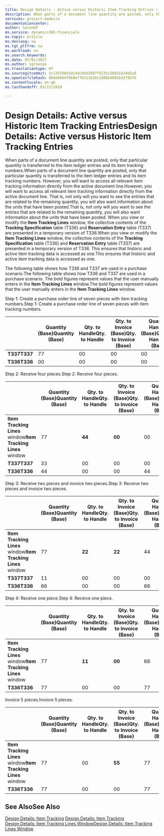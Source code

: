 ```yaml
---
title: Design Details - Active versus Historic Item Tracking Entries | Microsoft Docs
description: When parts of a document line quantity are posted, only that particular quantity is transferred to the item ledger entries and its item tracking numbers. However, you will want to access all relevant item tracking information directly from the active document line. That is, not only will you want to see the entries that are related to the remaining quantity, you will also want information about the units that have been posted. When you view or modify the **Item Tracking Lines** window, the collective contents of the **Tracking Specification** table (T336) and **Reservation Entry** table (T337) are presented in a temporary version of T336. This ensures that historic and active item tracking data is accessed as one.
services: project-madeira
documentationcenter: 
author: SorenGP
ms.service: dynamics365-financials
ms.topic: article
ms.devlang: na
ms.tgt_pltfrm: na
ms.workload: na
ms.search.keywords: 
ms.date: 07/01/2017
ms.author: sgroespe
ms.translationtype: HT
ms.sourcegitcommit: 2c13559bb3dc44cdb61697f5135c5b931e34d2a8
ms.openlocfilehash: 0b0d49b4f9b9e77b311628c2d88b4891b32f8276
ms.contentlocale: en-gb
ms.lasthandoff: 03/22/2018

---
```

# <a name="design-details-active-versus-historic-item-tracking-entries"></a><span data-ttu-id="f1a70-107">Design Details: Active versus Historic Item Tracking Entries</span><span class="sxs-lookup"><span data-stu-id="f1a70-107">Design Details: Active versus Historic Item Tracking Entries</span></span>
<span data-ttu-id="f1a70-108">When parts of a document line quantity are posted, only that particular quantity is transferred to the item ledger entries and its item tracking numbers.</span><span class="sxs-lookup"><span data-stu-id="f1a70-108">When parts of a document line quantity are posted, only that particular quantity is transferred to the item ledger entries and its item tracking numbers.</span></span> <span data-ttu-id="f1a70-109">However, you will want to access all relevant item tracking information directly from the active document line.</span><span class="sxs-lookup"><span data-stu-id="f1a70-109">However, you will want to access all relevant item tracking information directly from the active document line.</span></span> <span data-ttu-id="f1a70-110">That is, not only will you want to see the entries that are related to the remaining quantity, you will also want information about the units that have been posted.</span><span class="sxs-lookup"><span data-stu-id="f1a70-110">That is, not only will you want to see the entries that are related to the remaining quantity, you will also want information about the units that have been posted.</span></span> <span data-ttu-id="f1a70-111">When you view or modify the **Item Tracking Lines** window, the collective contents of the **Tracking Specification** table (T336) and **Reservation Entry** table (T337) are presented in a temporary version of T336.</span><span class="sxs-lookup"><span data-stu-id="f1a70-111">When you view or modify the **Item Tracking Lines** window, the collective contents of the **Tracking Specification** table (T336) and **Reservation Entry** table (T337) are presented in a temporary version of T336.</span></span> <span data-ttu-id="f1a70-112">This ensures that historic and active item tracking data is accessed as one.</span><span class="sxs-lookup"><span data-stu-id="f1a70-112">This ensures that historic and active item tracking data is accessed as one.</span></span>  

 <span data-ttu-id="f1a70-113">The following table shows how T336 and T337 are used in a purchase scenario.</span><span class="sxs-lookup"><span data-stu-id="f1a70-113">The following table shows how T336 and T337 are used in a purchase scenario.</span></span> <span data-ttu-id="f1a70-114">The bold figures represent values that the user manually enters in the **Item Tracking Lines** window.</span><span class="sxs-lookup"><span data-stu-id="f1a70-114">The bold figures represent values that the user manually enters in the **Item Tracking Lines** window.</span></span>  

 <span data-ttu-id="f1a70-115">Step 1: Create a purchase order line of seven pieces with item tracking numbers.</span><span class="sxs-lookup"><span data-stu-id="f1a70-115">Step 1: Create a purchase order line of seven pieces with item tracking numbers.</span></span>  

||<span data-ttu-id="f1a70-116">**Quantity (Base)**</span><span class="sxs-lookup"><span data-stu-id="f1a70-116">**Quantity (Base)**</span></span>|<span data-ttu-id="f1a70-117">**Qty. to Handle**</span><span class="sxs-lookup"><span data-stu-id="f1a70-117">**Qty. to Handle**</span></span>|<span data-ttu-id="f1a70-118">**Qty. to Invoice (Base)**</span><span class="sxs-lookup"><span data-stu-id="f1a70-118">**Qty. to Invoice (Base)**</span></span>|<span data-ttu-id="f1a70-119">**Quantity Handled (Base)**</span><span class="sxs-lookup"><span data-stu-id="f1a70-119">**Quantity Handled (Base)**</span></span>|<span data-ttu-id="f1a70-120">**Quantity Invoiced (Base)**</span><span class="sxs-lookup"><span data-stu-id="f1a70-120">**Quantity Invoiced (Base)**</span></span>|  
|-|----------------------------------------------|--------------------------------------------|------------------------------------------------------|-------------------------------------------------------|--------------------------------------------------------|  
|<span data-ttu-id="f1a70-121">**T337**</span><span class="sxs-lookup"><span data-stu-id="f1a70-121">**T337**</span></span>|<span data-ttu-id="f1a70-122">7</span><span class="sxs-lookup"><span data-stu-id="f1a70-122">7</span></span>|<span data-ttu-id="f1a70-123">0</span><span class="sxs-lookup"><span data-stu-id="f1a70-123">0</span></span>|<span data-ttu-id="f1a70-124">0</span><span class="sxs-lookup"><span data-stu-id="f1a70-124">0</span></span>|<span data-ttu-id="f1a70-125">0</span><span class="sxs-lookup"><span data-stu-id="f1a70-125">0</span></span>|<span data-ttu-id="f1a70-126">0</span><span class="sxs-lookup"><span data-stu-id="f1a70-126">0</span></span>|  
|<span data-ttu-id="f1a70-127">**T336**</span><span class="sxs-lookup"><span data-stu-id="f1a70-127">**T336**</span></span>|<span data-ttu-id="f1a70-128">0</span><span class="sxs-lookup"><span data-stu-id="f1a70-128">0</span></span>|<span data-ttu-id="f1a70-129">0</span><span class="sxs-lookup"><span data-stu-id="f1a70-129">0</span></span>|<span data-ttu-id="f1a70-130">0</span><span class="sxs-lookup"><span data-stu-id="f1a70-130">0</span></span>|<span data-ttu-id="f1a70-131">0</span><span class="sxs-lookup"><span data-stu-id="f1a70-131">0</span></span>|<span data-ttu-id="f1a70-132">0</span><span class="sxs-lookup"><span data-stu-id="f1a70-132">0</span></span>|  

 <span data-ttu-id="f1a70-133">Step 2: Receive four pieces.</span><span class="sxs-lookup"><span data-stu-id="f1a70-133">Step 2: Receive four pieces.</span></span>  

||<span data-ttu-id="f1a70-134">**Quantity (Base)**</span><span class="sxs-lookup"><span data-stu-id="f1a70-134">**Quantity (Base)**</span></span>|<span data-ttu-id="f1a70-135">**Qty. to Handle**</span><span class="sxs-lookup"><span data-stu-id="f1a70-135">**Qty. to Handle**</span></span>|<span data-ttu-id="f1a70-136">**Qty. to Invoice (Base)**</span><span class="sxs-lookup"><span data-stu-id="f1a70-136">**Qty. to Invoice (Base)**</span></span>|<span data-ttu-id="f1a70-137">**Quantity Handled (Base)**</span><span class="sxs-lookup"><span data-stu-id="f1a70-137">**Quantity Handled (Base)**</span></span>|<span data-ttu-id="f1a70-138">**Quantity Invoiced (Base)**</span><span class="sxs-lookup"><span data-stu-id="f1a70-138">**Quantity Invoiced (Base)**</span></span>|  
|-|----------------------------------------------|--------------------------------------------|------------------------------------------------------|-------------------------------------------------------|--------------------------------------------------------|  
|<span data-ttu-id="f1a70-139">**Item Tracking Lines** window</span><span class="sxs-lookup"><span data-stu-id="f1a70-139">**Item Tracking Lines** window</span></span>|<span data-ttu-id="f1a70-140">7</span><span class="sxs-lookup"><span data-stu-id="f1a70-140">7</span></span>|<span data-ttu-id="f1a70-141">**4**</span><span class="sxs-lookup"><span data-stu-id="f1a70-141">**4**</span></span>|<span data-ttu-id="f1a70-142">**0**</span><span class="sxs-lookup"><span data-stu-id="f1a70-142">**0**</span></span>|<span data-ttu-id="f1a70-143">0</span><span class="sxs-lookup"><span data-stu-id="f1a70-143">0</span></span>|<span data-ttu-id="f1a70-144">0</span><span class="sxs-lookup"><span data-stu-id="f1a70-144">0</span></span>|  
|<span data-ttu-id="f1a70-145">**T337**</span><span class="sxs-lookup"><span data-stu-id="f1a70-145">**T337**</span></span>|<span data-ttu-id="f1a70-146">3</span><span class="sxs-lookup"><span data-stu-id="f1a70-146">3</span></span>|<span data-ttu-id="f1a70-147">0</span><span class="sxs-lookup"><span data-stu-id="f1a70-147">0</span></span>|<span data-ttu-id="f1a70-148">0</span><span class="sxs-lookup"><span data-stu-id="f1a70-148">0</span></span>|<span data-ttu-id="f1a70-149">0</span><span class="sxs-lookup"><span data-stu-id="f1a70-149">0</span></span>|<span data-ttu-id="f1a70-150">0</span><span class="sxs-lookup"><span data-stu-id="f1a70-150">0</span></span>|  
|<span data-ttu-id="f1a70-151">**T336**</span><span class="sxs-lookup"><span data-stu-id="f1a70-151">**T336**</span></span>|<span data-ttu-id="f1a70-152">4</span><span class="sxs-lookup"><span data-stu-id="f1a70-152">4</span></span>|<span data-ttu-id="f1a70-153">0</span><span class="sxs-lookup"><span data-stu-id="f1a70-153">0</span></span>|<span data-ttu-id="f1a70-154">0</span><span class="sxs-lookup"><span data-stu-id="f1a70-154">0</span></span>|<span data-ttu-id="f1a70-155">4</span><span class="sxs-lookup"><span data-stu-id="f1a70-155">4</span></span>|<span data-ttu-id="f1a70-156">0</span><span class="sxs-lookup"><span data-stu-id="f1a70-156">0</span></span>|  

 <span data-ttu-id="f1a70-157">Step 3: Receive two pieces and invoice two pieces.</span><span class="sxs-lookup"><span data-stu-id="f1a70-157">Step 3: Receive two pieces and invoice two pieces.</span></span>  

||<span data-ttu-id="f1a70-158">**Quantity (Base)**</span><span class="sxs-lookup"><span data-stu-id="f1a70-158">**Quantity (Base)**</span></span>|<span data-ttu-id="f1a70-159">**Qty. to Handle**</span><span class="sxs-lookup"><span data-stu-id="f1a70-159">**Qty. to Handle**</span></span>|<span data-ttu-id="f1a70-160">**Qty. to Invoice (Base)**</span><span class="sxs-lookup"><span data-stu-id="f1a70-160">**Qty. to Invoice (Base)**</span></span>|<span data-ttu-id="f1a70-161">**Quantity Handled (Base)**</span><span class="sxs-lookup"><span data-stu-id="f1a70-161">**Quantity Handled (Base)**</span></span>|<span data-ttu-id="f1a70-162">**Quantity Invoiced (Base)**</span><span class="sxs-lookup"><span data-stu-id="f1a70-162">**Quantity Invoiced (Base)**</span></span>|  
|-|----------------------------------------------|--------------------------------------------|------------------------------------------------------|-------------------------------------------------------|--------------------------------------------------------|  
|<span data-ttu-id="f1a70-163">**Item Tracking Lines** window</span><span class="sxs-lookup"><span data-stu-id="f1a70-163">**Item Tracking Lines** window</span></span>|<span data-ttu-id="f1a70-164">7</span><span class="sxs-lookup"><span data-stu-id="f1a70-164">7</span></span>|<span data-ttu-id="f1a70-165">**2**</span><span class="sxs-lookup"><span data-stu-id="f1a70-165">**2**</span></span>|<span data-ttu-id="f1a70-166">**2**</span><span class="sxs-lookup"><span data-stu-id="f1a70-166">**2**</span></span>|<span data-ttu-id="f1a70-167">4</span><span class="sxs-lookup"><span data-stu-id="f1a70-167">4</span></span>|<span data-ttu-id="f1a70-168">0</span><span class="sxs-lookup"><span data-stu-id="f1a70-168">0</span></span>|  
|<span data-ttu-id="f1a70-169">**T337**</span><span class="sxs-lookup"><span data-stu-id="f1a70-169">**T337**</span></span>|<span data-ttu-id="f1a70-170">1</span><span class="sxs-lookup"><span data-stu-id="f1a70-170">1</span></span>|<span data-ttu-id="f1a70-171">0</span><span class="sxs-lookup"><span data-stu-id="f1a70-171">0</span></span>|<span data-ttu-id="f1a70-172">0</span><span class="sxs-lookup"><span data-stu-id="f1a70-172">0</span></span>|<span data-ttu-id="f1a70-173">0</span><span class="sxs-lookup"><span data-stu-id="f1a70-173">0</span></span>|<span data-ttu-id="f1a70-174">0</span><span class="sxs-lookup"><span data-stu-id="f1a70-174">0</span></span>|  
|<span data-ttu-id="f1a70-175">**T336**</span><span class="sxs-lookup"><span data-stu-id="f1a70-175">**T336**</span></span>|<span data-ttu-id="f1a70-176">6</span><span class="sxs-lookup"><span data-stu-id="f1a70-176">6</span></span>|<span data-ttu-id="f1a70-177">0</span><span class="sxs-lookup"><span data-stu-id="f1a70-177">0</span></span>|<span data-ttu-id="f1a70-178">0</span><span class="sxs-lookup"><span data-stu-id="f1a70-178">0</span></span>|<span data-ttu-id="f1a70-179">6</span><span class="sxs-lookup"><span data-stu-id="f1a70-179">6</span></span>|<span data-ttu-id="f1a70-180">2</span><span class="sxs-lookup"><span data-stu-id="f1a70-180">2</span></span>|  

 <span data-ttu-id="f1a70-181">Step 4: Receive one piece.</span><span class="sxs-lookup"><span data-stu-id="f1a70-181">Step 4: Receive one piece.</span></span>  

||<span data-ttu-id="f1a70-182">**Quantity (Base)**</span><span class="sxs-lookup"><span data-stu-id="f1a70-182">**Quantity (Base)**</span></span>|<span data-ttu-id="f1a70-183">**Qty. to Handle**</span><span class="sxs-lookup"><span data-stu-id="f1a70-183">**Qty. to Handle**</span></span>|<span data-ttu-id="f1a70-184">**Qty. to Invoice (Base)**</span><span class="sxs-lookup"><span data-stu-id="f1a70-184">**Qty. to Invoice (Base)**</span></span>|<span data-ttu-id="f1a70-185">**Quantity Handled (Base)**</span><span class="sxs-lookup"><span data-stu-id="f1a70-185">**Quantity Handled (Base)**</span></span>|<span data-ttu-id="f1a70-186">**Quantity Invoiced (Base)**</span><span class="sxs-lookup"><span data-stu-id="f1a70-186">**Quantity Invoiced (Base)**</span></span>|  
|-|----------------------------------------------|--------------------------------------------|------------------------------------------------------|-------------------------------------------------------|--------------------------------------------------------|  
|<span data-ttu-id="f1a70-187">**Item Tracking Lines** window</span><span class="sxs-lookup"><span data-stu-id="f1a70-187">**Item Tracking Lines** window</span></span>|<span data-ttu-id="f1a70-188">7</span><span class="sxs-lookup"><span data-stu-id="f1a70-188">7</span></span>|<span data-ttu-id="f1a70-189">**1**</span><span class="sxs-lookup"><span data-stu-id="f1a70-189">**1**</span></span>|<span data-ttu-id="f1a70-190">**0**</span><span class="sxs-lookup"><span data-stu-id="f1a70-190">**0**</span></span>|<span data-ttu-id="f1a70-191">6</span><span class="sxs-lookup"><span data-stu-id="f1a70-191">6</span></span>|<span data-ttu-id="f1a70-192">2</span><span class="sxs-lookup"><span data-stu-id="f1a70-192">2</span></span>|  
|<span data-ttu-id="f1a70-193">**T336**</span><span class="sxs-lookup"><span data-stu-id="f1a70-193">**T336**</span></span>|<span data-ttu-id="f1a70-194">7</span><span class="sxs-lookup"><span data-stu-id="f1a70-194">7</span></span>|<span data-ttu-id="f1a70-195">0</span><span class="sxs-lookup"><span data-stu-id="f1a70-195">0</span></span>|<span data-ttu-id="f1a70-196">0</span><span class="sxs-lookup"><span data-stu-id="f1a70-196">0</span></span>|<span data-ttu-id="f1a70-197">7</span><span class="sxs-lookup"><span data-stu-id="f1a70-197">7</span></span>|<span data-ttu-id="f1a70-198">2</span><span class="sxs-lookup"><span data-stu-id="f1a70-198">2</span></span>|  

 <span data-ttu-id="f1a70-199">Invoice 5 pieces.</span><span class="sxs-lookup"><span data-stu-id="f1a70-199">Invoice 5 pieces.</span></span>  

||<span data-ttu-id="f1a70-200">**Quantity (Base)**</span><span class="sxs-lookup"><span data-stu-id="f1a70-200">**Quantity (Base)**</span></span>|<span data-ttu-id="f1a70-201">**Qty. to Handle**</span><span class="sxs-lookup"><span data-stu-id="f1a70-201">**Qty. to Handle**</span></span>|<span data-ttu-id="f1a70-202">**Qty. to Invoice (Base)**</span><span class="sxs-lookup"><span data-stu-id="f1a70-202">**Qty. to Invoice (Base)**</span></span>|<span data-ttu-id="f1a70-203">**Quantity Handled (Base)**</span><span class="sxs-lookup"><span data-stu-id="f1a70-203">**Quantity Handled (Base)**</span></span>|<span data-ttu-id="f1a70-204">**Quantity Invoiced (Base)**</span><span class="sxs-lookup"><span data-stu-id="f1a70-204">**Quantity Invoiced (Base)**</span></span>|  
|-|----------------------------------------------|--------------------------------------------|------------------------------------------------------|-------------------------------------------------------|--------------------------------------------------------|  
|<span data-ttu-id="f1a70-205">**Item Tracking Lines** window</span><span class="sxs-lookup"><span data-stu-id="f1a70-205">**Item Tracking Lines** window</span></span>|<span data-ttu-id="f1a70-206">7</span><span class="sxs-lookup"><span data-stu-id="f1a70-206">7</span></span>|<span data-ttu-id="f1a70-207">0</span><span class="sxs-lookup"><span data-stu-id="f1a70-207">0</span></span>|<span data-ttu-id="f1a70-208">**5**</span><span class="sxs-lookup"><span data-stu-id="f1a70-208">**5**</span></span>|<span data-ttu-id="f1a70-209">7</span><span class="sxs-lookup"><span data-stu-id="f1a70-209">7</span></span>|<span data-ttu-id="f1a70-210">2</span><span class="sxs-lookup"><span data-stu-id="f1a70-210">2</span></span>|  
|<span data-ttu-id="f1a70-211">**T336**</span><span class="sxs-lookup"><span data-stu-id="f1a70-211">**T336**</span></span>|<span data-ttu-id="f1a70-212">7</span><span class="sxs-lookup"><span data-stu-id="f1a70-212">7</span></span>|<span data-ttu-id="f1a70-213">0</span><span class="sxs-lookup"><span data-stu-id="f1a70-213">0</span></span>|<span data-ttu-id="f1a70-214">0</span><span class="sxs-lookup"><span data-stu-id="f1a70-214">0</span></span>|<span data-ttu-id="f1a70-215">7</span><span class="sxs-lookup"><span data-stu-id="f1a70-215">7</span></span>|<span data-ttu-id="f1a70-216">7</span><span class="sxs-lookup"><span data-stu-id="f1a70-216">7</span></span>|  

## <a name="see-also"></a><span data-ttu-id="f1a70-217">See Also</span><span class="sxs-lookup"><span data-stu-id="f1a70-217">See Also</span></span>  
 <span data-ttu-id="f1a70-218">[Design Details: Item Tracking](design-details-item-tracking.md) </span><span class="sxs-lookup"><span data-stu-id="f1a70-218">[Design Details: Item Tracking](design-details-item-tracking.md) </span></span>  
 [<span data-ttu-id="f1a70-219">Design Details: Item Tracking Lines Window</span><span class="sxs-lookup"><span data-stu-id="f1a70-219">Design Details: Item Tracking Lines Window</span></span>](design-details-item-tracking-lines-window.md)


